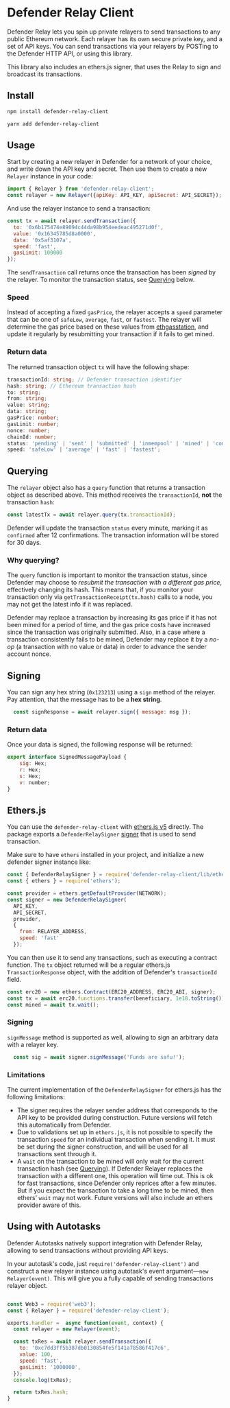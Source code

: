 # Defender Relay Client

Defender Relay lets you spin up private relayers to send transactions to any public Ethereum network. Each relayer has its own secure private key, and a set of API keys. You can send transactions via your relayers by POSTing to the Defender HTTP API, or using this library.

This library also includes an ethers.js signer, that uses the Relay to sign and broadcast its transactions.

## Install

```bash
npm install defender-relay-client
```

```bash
yarn add defender-relay-client
```

## Usage

Start by creating a new relayer in Defender for a network of your choice, and write down the API key and secret. Then use them to create a new `Relayer` instance in your code:

```js
import { Relayer } from 'defender-relay-client';
const relayer = new Relayer({apiKey: API_KEY, apiSecret: API_SECRET});
```

And use the relayer instance to send a transaction:

```js
const tx = await relayer.sendTransaction({
  to: '0x6b175474e89094c44da98b954eedeac495271d0f',
  value: '0x16345785d8a0000',
  data: '0x5af3107a',
  speed: 'fast',
  gasLimit: 100000
});
```

The `sendTransaction` call returns once the transaction has been _signed_ by the relayer. To monitor the transaction status, see [Querying](#Querying) below.

### Speed

Instead of accepting a fixed `gasPrice`, the relayer accepts a `speed` parameter that can be one of `safeLow`, `average`, `fast`, or `fastest`. The relayer will determine the gas price based on these values from [ethgasstation](https://ethgasstation.info/), and update it regularly by resubmitting your transaction if it fails to get mined.

### Return data

The returned transaction object `tx` will have the following shape:

```ts
transactionId: string; // Defender transaction identifier
hash: string; // Ethereum transaction hash
to: string; 
from: string;
value: string;
data: string;
gasPrice: number;
gasLimit: number;
nonce: number;
chainId: number;
status: 'pending' | 'sent' | 'submitted' | 'inmempool' | 'mined' | 'confirmed';
speed: 'safeLow' | 'average' | 'fast' | 'fastest';
```

## Querying

The `relayer` object also has a `query` function that returns a transaction object as described above. This method receives the `transactionId`, **not** the transaction `hash`:

```js
const latestTx = await relayer.query(tx.transactionId);
```

Defender will update the transaction `status` every minute, marking it as `confirmed` after 12 confirmations. The transaction information will be stored for 30 days.

### Why querying?

The `query` function is important to monitor the transaction status, since Defender may choose to _resubmit the transaction with a different gas price_, effectively changing its hash. This means that, if you monitor your transaction only via `getTransactionReceipt(tx.hash)` calls to a node, you may not get the latest info if it was replaced.

Defender may replace a transaction by increasing its gas price if it has not been mined for a period of time, and the gas price costs have increased since the transaction was originally submitted. Also, in a case where a transaction consistently fails to be mined, Defender may replace it by a _no-op_ (a transaction with no value or data) in order to advance the sender account nonce.

## Signing

You can sign any hex string (`0x123213`) using a `sign` method of the relayer. Pay attention, that the message has to be a **hex string**.

```js
  const signResponse = await relayer.sign({ message: msg });
```

### Return data

Once your data is signed, the following response will be returned:

```js
export interface SignedMessagePayload {
    sig: Hex;
    r: Hex;
    s: Hex;
    v: number;
}
```

## Ethers.js

You can use the `defender-relay-client` with [ethers.js v5](https://github.com/ethers-io/ethers.js/) directly. The package exports a `DefenderRelaySigner` [signer](https://docs.ethers.io/v5/api/signer/) that is used to send transaction.

Make sure to have `ethers` installed in your project, and initialize a new defender signer instance like:

```js
const { DefenderRelaySigner } = require('defender-relay-client/lib/ethers');
const { ethers } = require('ethers');

const provider = ethers.getDefaultProvider(NETWORK);
const signer = new DefenderRelaySigner(
  API_KEY, 
  API_SECRET, 
  provider, 
  { 
    from: RELAYER_ADDRESS, 
    speed: 'fast' 
  });
```

You can then use it to send any transactions, such as executing a contract function. The `tx` object returned will be a regular ethers.js `TransactionResponse` object, with the addition of Defender's `transactionId` field.

```js
const erc20 = new ethers.Contract(ERC20_ADDRESS, ERC20_ABI, signer);
const tx = await erc20.functions.transfer(beneficiary, 1e18.toString());
const mined = await tx.wait();
```


### Signing

`signMessage` method is supported as well, allowing to sign an arbitrary data with a relayer key.

```js
  const sig = await signer.signMessage('Funds are safu!');
```

### Limitations

The current implementation of the `DefenderRelaySigner` for ethers.js has the following limitations:
- The signer requires the relayer sender address that corresponds to the API key to be provided during construction. Future versions will fetch this automatically from Defender.
- Due to validations set up in `ethers.js`, it is not possible to specify the transaction `speed` for an individual transaction when sending it. It must be set during the signer construction, and will be used for all transactions sent through it.
- A `wait` on the transaction to be mined will only wait for the current transaction hash (see [Querying](#Querying)). If Defender Relayer replaces the transaction with a different one, this operation will time out. This is ok for fast transactions, since Defender only reprices after a few minutes. But if you expect the transaction to take a long time to be mined, then ethers' `wait` may not work. Future versions will also include an ethers provider aware of this.

## Using with Autotasks

Defender Autotasks natively support integration with Defender Relay, allowing to send transactions without providing API keys.

In your autotask's code, just `require('defender-relay-client')` and construct a new relayer instance using autotask's event argument—`new Relayer(event)`. This will give you a fully capable of sending transactions relayer object.

```js

const Web3 = require('web3');
const { Relayer } = require('defender-relay-client');

exports.handler =  async function(event, context) {
  const relayer = new Relayer(event);

  const txRes = await relayer.sendTransaction({
    to: '0xc7dd3ff5b387db0130854fe5f141a78586f417c6',
    value: 100,
    speed: 'fast',
    gasLimit: '1000000',
  });
  console.log(txRes);

  return txRes.hash;
}


```
